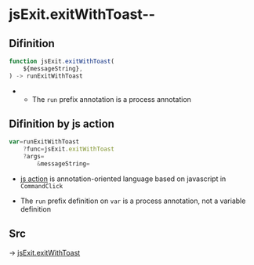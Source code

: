 # jsExit.exitWithToast--

## Difinition

```js.js
function jsExit.exitWithToast(
	${messageString},
) -> runExitWithToast
```

- - The `run` prefix annotation is a process annotation


## Difinition by js action

```js.js
var=runExitWithToast
	?func=jsExit.exitWithToast
	?args=
		&messageString=
```

- [js action](#) is annotation-oriented language based on javascript in `CommandClick`

- The `run` prefix definition on `var` is a process annotation, not a variable definition

## Src

-> [jsExit.exitWithToast](https://github.com/puutaro/CommandClick/blob/master/app/src/main/java/com/puutaro/commandclick/fragment_lib/terminal_fragment/js_interface/system/JsExit.kt#L30)


